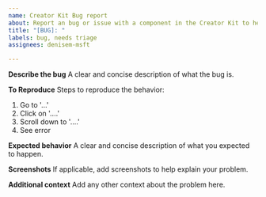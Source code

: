 ```yaml
---
name: Creator Kit Bug report
about: Report an bug or issue with a component in the Creator Kit to help us improve
title: "[BUG]: "
labels: bug, needs triage
assignees: denisem-msft

---
```


**Describe the bug**
A clear and concise description of what the bug is.

**To Reproduce**
Steps to reproduce the behavior:
1. Go to '...'
2. Click on '....'
3. Scroll down to '....'
4. See error

**Expected behavior**
A clear and concise description of what you expected to happen.

**Screenshots**
If applicable, add screenshots to help explain your problem.

**Additional context**
Add any other context about the problem here.

